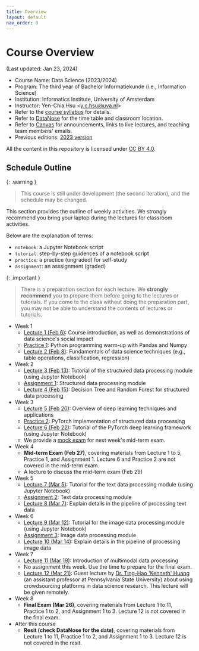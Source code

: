 ```yaml
---
title: Overview
layout: default
nav_order: 0
---
```


# Course Overview

(Last updated: Jan 23, 2024)

- Course Name: Data Science (2023/2024)
- Program: The third year of Bachelor Informatiekunde (i.e., Information Science)
- Institution: Informatics Institute, University of Amsterdam
- Instructor: Yen-Chia Hsu \<y.c.hsu@uva.nl\>
- Refer to the [course syllabus](syllabus) for details.
- Refer to [DataNose](https://datanose.nl/) for the time table and classroom location.
- Refer to [Canvas](https://canvas.uva.nl/) for announcements, links to live lectures, and teaching team members' emails.
- Previous editions: [2023 version](https://multix.io/data-science-book-uva-2023/)

All the content in this repository is licensed under [CC BY 4.0](https://creativecommons.org/licenses/by/4.0/).

## <a name="schedule"></a>Schedule Outline

{: .warning }
> This course is still under development (the second iteration), and the schedule may be changed.

This section provides the outline of weekly activities. We strongly recommend you bring your laptop during the lectures for classroom activities.

Below are the explanation of terms:
- `notebook`: a Jupyter Notebook script
- `tutorial`: step-by-step guidences of a notebook script
- `practice`: a practice (ungraded) for self-study
- `assignment`: an asssignment (graded)

{: .important }
> There is a preparation section for each lecture. We **strongly recommend** you to prepare them before going to the lectures or tutorials. If you come to the class without doing the preparation part, you may not be able to understand the contents of lectures or tutorials.

- Week 1
  - [Lecture 1 (Feb 6)](_lectures/lec1): Course introduction, as well as demonstrations of data science's social impact
  - [Practice 1](_practices/python-warm-up): Python programming warm-up with Pandas and Numpy
  - [Lecture 2 (Feb 8)](_lectures/lec2): Fundamentals of data science techniques (e.g., table operations, classification, regression)
- Week 2
  - [Lecture 3 (Feb 13)](_lectures/lec3): Tutorial of the structured data processing module (using Jupyter Notebook)
  - [Assignment 1](_assignments/assignment-structured-data): Structured data processing module
  - [Lecture 4 (Feb 15)](_lectures/lec4): Decision Tree and Random Forest for structured data processing
- Week 3
  - [Lecture 5 (Feb 20)](_lectures/lec5): Overview of deep learning techniques and applications
  - [Practice 2](_practices/pytorch-structured-data): PyTorch implementation of structured data processing
  - [Lecture 6 (Feb 22)](_lectures/lec6): Tutorial of the PyTorch deep learning framework (using Jupyter Notebook)
  - We provide a [mock exam](_others/mock-exam-1) for next week's mid-term exam.
- Week 4
  - **Mid-term Exam (Feb 27)**, covering materials from Lecture 1 to 5, Practice 1, and Assignment 1. Lecture 6 and Practice 2 are not covered in the mid-term exam.
  - A lecture to discuss the mid-term exam (Feb 29)
- Week 5
  - [Lecture 7 (Mar 5)](_lectures/lec7): Tutorial for the text data processing module (using Jupyter Notebook)
  - [Assignment 2](_assignments/assignment-text-data): Text data processing module
  - [Lecture 8 (Mar 7)](_lectures/lec8): Explain details in the pipeline of processing text data
- Week 6
  - [Lecture 9 (Mar 12)](_lectures/lec9): Tutorial for the image data processing module (using Jupyter Notebook)
  - [Assignment 3](_assignments/assignment-image-data): Image data processing module
  - [Lecture 10 (Mar 14)](_lectures/lec10): Explain details in the pipeline of processing image data
- Week 7
  - [Lecture 11 (Mar 19)](_lectures/lec11): Introduction of multimodal data processing
  - No assignment this week. Use the time to prepare for the final exam.
  - [Lecture 12 (Mar 21)](_lectures/lec12): Guest lecture by [Dr. Ting-Hao 'Kenneth' Huang](https://crowd.ist.psu.edu/) (an assistant professor at Pennsylvania State University) about using crowdsourcing platforms in data science research. This lecture will be given remotely.
- Week 8
  - **Final Exam (Mar 26)**, covering materials from Lecture 1 to 11, Practice 1 to 2, and Assignment 1 to 3. Lecture 12 is not covered in the final exam.
- After this course
  - **Resit (check DataNose for the date)**, covering materials from Lecture 1 to 11, Practice 1 to 2, and Assignment 1 to 3. Lecture 12 is not covered in the resit.
